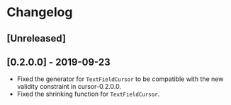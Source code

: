 # Changelog

## [Unreleased]

## [0.2.0.0] - 2019-09-23

* Fixed the generator for `TextFieldCursor` to be compatible with the new validity constraint in cursor-0.2.0.0.
* Fixed the shrinking function for `TextFieldCursor`.

